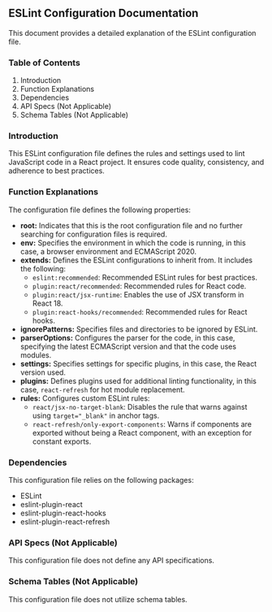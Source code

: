 ## ESLint Configuration Documentation

This document provides a detailed explanation of the ESLint configuration file.

### Table of Contents

1. Introduction
2. Function Explanations
3. Dependencies
4. API Specs (Not Applicable)
5. Schema Tables (Not Applicable)

### Introduction

This ESLint configuration file defines the rules and settings used to lint JavaScript code in a React project. It ensures code quality, consistency, and adherence to best practices.

### Function Explanations

The configuration file defines the following properties:

- **root:**  Indicates that this is the root configuration file and no further searching for configuration files is required.
- **env:** Specifies the environment in which the code is running, in this case, a browser environment and ECMAScript 2020.
- **extends:** Defines the ESLint configurations to inherit from. It includes the following:
    - `eslint:recommended`: Recommended ESLint rules for best practices.
    - `plugin:react/recommended`: Recommended rules for React code.
    - `plugin:react/jsx-runtime`: Enables the use of JSX transform in React 18.
    - `plugin:react-hooks/recommended`:  Recommended rules for React hooks.
- **ignorePatterns:** Specifies files and directories to be ignored by ESLint.
- **parserOptions:** Configures the parser for the code, in this case, specifying the latest ECMAScript version and that the code uses modules.
- **settings:** Specifies settings for specific plugins, in this case, the React version used.
- **plugins:** Defines plugins used for additional linting functionality, in this case, `react-refresh` for hot module replacement.
- **rules:** Configures custom ESLint rules:
    - `react/jsx-no-target-blank`:  Disables the rule that warns against using `target="_blank"` in anchor tags.
    - `react-refresh/only-export-components`:  Warns if components are exported without being a React component, with an exception for constant exports.

### Dependencies

This configuration file relies on the following packages:

- ESLint
- eslint-plugin-react
- eslint-plugin-react-hooks
- eslint-plugin-react-refresh

### API Specs (Not Applicable)

This configuration file does not define any API specifications.

### Schema Tables (Not Applicable)

This configuration file does not utilize schema tables. 

